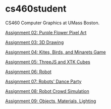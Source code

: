 # cs460student
CS460 Computer Graphics at UMass Boston.

<a href="https://ayahea.github.io/cs460student/02/index.html" title="A2">Assignment 02: Purple Flower Pixel Art</a>

<a href="https://ayahea.github.io/cs460student/03/index.html">Assignment 03: 3D Drawing </a>

<a href="https://ayahea.github.io/cs460student/04/">Assignment 04: Kites, Birds, and Minarets Game</a>

<a href="https://ayahea.github.io/cs460student/05/">Assignment 05: ThreeJS and XTK Cubes </a>

<a href="https://ayahea.github.io/cs460student/06/">Assignment 06: Robot</a>

<a href="https://ayahea.github.io/cs460student/07/">Assignment 07: Robots' Dance Party </a>

<a href="https://ayahea.github.io/cs460student/08/">Assignment 08: Robot Crowd Simulation </a>

<a href="https://ayahea.github.io/cs460student/09">Assignment 09: Objects, Materials, Lighting </a>
